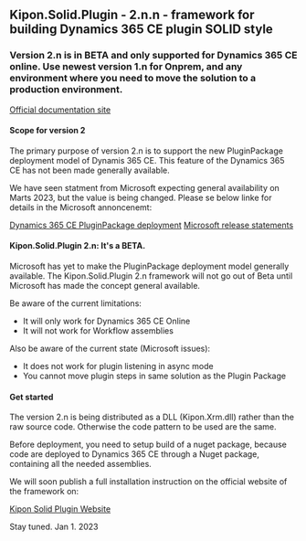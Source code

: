 ## Kipon.Solid.Plugin - 2.n.n - framework for building Dynamics 365 CE plugin SOLID style

### Version 2.n is in BETA and only supported for Dynamics 365 CE online. Use newest version 1.n for Onprem, and any environment where you need to move the solution to a production environment.

[Official documentation site](https://kipon.dk/solidplugin)

#### Scope for version 2
The primary purpose of version 2.n is to support the new PluginPackage deployment model of Dynamis 365 CE. This feature of the Dynamics 365 CE has not been made generally available.

We have seen statment from Microsoft expecting general availability on Marts 2023, but the value is being changed. Please se below linke for details in the Microsoft annoncenemt:

[Dynamics 365 CE PluginPackage deployment](https://learn.microsoft.com/en-us/power-apps/developer/data-platform/dependent-assembly-plugins)
[Microsoft release statements](https://learn.microsoft.com/en-us/power-platform-release-plan/2022wave1/data-platform/planned-features)


#### Kipon.Solid.Plugin 2.n: It's a BETA.
Microsoft has yet to make the PluginPackage deployment model generally available. The Kipon.Solid.Plugin 2.n framework will not go out of Beta until Microsoft has made the concept general available.

Be aware of the current limitations:

- It will only work for Dynamics 365 CE Online
- It will not work for Workflow assemblies

Also be aware of the current state (Microsoft issues):

- It does not work for plugin listening in async mode
- You cannot move plugin steps in same solution as the Plugin Package

#### Get started
The version 2.n is being distributed as a DLL (Kipon.Xrm.dll) rather than the raw source code. Otherwise the code pattern to be used are the same.

Before deployment, you need to setup build of a nuget package, because code are deployed to Dynamics 365 CE through a Nuget package, containing all the needed assemblies.

We will soon publish a full installation instruction on the official website of the framework on: 

[Kipon Solid Plugin Website](https://kipon.dk/solidplugin)

Stay tuned.
Jan 1. 2023

